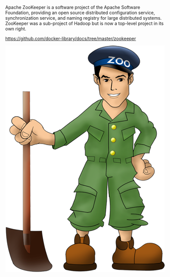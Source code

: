 
Apache ZooKeeper is a software project of the Apache Software Foundation, providing an open source distributed configuration service, synchronization service, and naming registry for large distributed systems. ZooKeeper was a sub-project of Hadoop but is now a top-level project in its own right.



https://github.com/docker-library/docs/tree/master/zookeeper

![img.png](img.png)